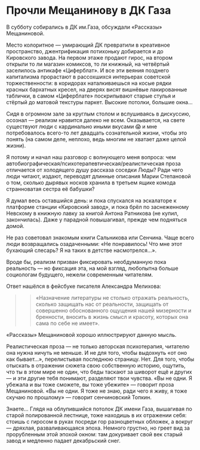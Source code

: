 
# Прочли Мещанинову в ДК Газа​​

В субботу собирались в ДК им.Газа, обсуждали «Рассказы» Мещаниновой. 

Место колоритное — умирающий ДК превратили в креативное пространство, джентрификация потихоньку добирается и до Кировского завода. На первом этаже продают гирос, на втором открыли то ли магазин комиксов, то ли книжный, на четвёртый заселилось антикафе «Циферблат». И все эти веяния позднего капитализма прорастают в рассохшихся интерьерах советской торжественности: в коридорах наталкиваешься на косые рядки красных бархатных кресел, на дверях висят вишнёвые лакированные таблички, в самом «Циферблате» поскрипывают старые стулья и стёртый до матовой текстуры паркет. Высокие потолки, большие окна…

Сидя в огромном зале за круглым столом и вслушиваясь в дискуссию, осознал — реализм нравится далеко не всем. Оказывается, на свете существуют люди с кардинально иными вкусами 😱 и мне потребовалось всего-то лет двадцать сознательной жизни, чтобы это понять (на самом деле, неплохо, ведь многим не хватает даже целой жизни).

Я потому и начал наш разговор с волнующего меня вопроса: чем автобиографическая/психотерапевтическая/реалистическая проза отличается от холодящего душу рассказа соседки Люды? Ради чего люди читают, издают, переводят длинные описания Марии Степановой о том, сколько дырявых носков хранила в третьем ящике комода странноватая сестра её бабушки?

Я думал весь оставшийся день: и пока спускался на эскалаторе к платформе станции «Кировский завод», и пока брёл по заснеженному Невскому в книжную лавку за книгой Антона Ратникова (не купил, закончилась). Даже у парадной повышагивал, прежде чем подняться домой.

Не раз советовал знакомым книги Сальникова или Сенчина. Чаще всего люди возвращались озадаченными: «Не понравилось! Что мне этот бухающий слесарь? Я на таких в детстве насмотрелся…».

Вроде бы, реализм призван фиксировать необдуманную пока реальность — но фиксация эта, на мой взгляд, любопытна больше социологам будущего, нежели современным читателям.

Ответ нашёлся в фейсбуке писателя Александра Мелихова:

> > «Назначение литературы не столько отражать реальность, сколько защищать нас от реальности, защищать от совершенно обоснованного ощущения нашей мизерности и бренности, вносить в жизнь смысл и красоту, которых она сама по себе не имеет».

«Рассказы» Мещаниновой хорошо иллюстрируют данную мысль. 

Реалистическая проза — не только авторская психотерапия, читателю она нужна ничуть не меньше. И не для того, чтобы выдохнуть «от оно как бывает…», перелистывая последнюю страницу. Нет. Для того, чтобы отыскать в отражении сюжета свою собственную историю, ощутить, что ты в этом мире не один, что беды таскают за шиворот ещё и других — и эти другие тебя понимают, разделяют твои чувства. «Вы не одни. Я убежала и вы тоже сможете, вы тоже убежите» — говорит проза Мещаниновой. «Вы не одни. Я тоже не знаю, ради чего я живу, я тоже скучаю по прошлому» — говорит сенчиновский Топкин.

Знаете… Глядя на облупившийся потолок ДК имени Газа, вышагивая по старой полированной лестнице, тоже находишь в их отражении себя: стоишь с гиросом в руках посреди гор разноцветных обложек, а вокруг — дряхлая, разваливающаяся эпоха. Немного грустно, но греет вид за прорубленным этой эпохой окном: там докуривает свой век старый завод и медленно падает декабрьский снег.